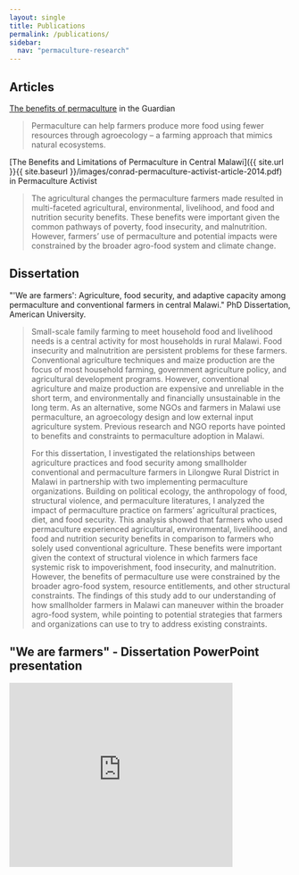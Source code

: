 ```yaml
---
layout: single
title: Publications
permalink: /publications/
sidebar:
  nav: "permaculture-research"
---
```



## Articles

[The benefits of permaculture](https://www.theguardian.com/global-development-professionals-network/2013/apr/23/farming-methods-agroecology-permaculture) in the Guardian 

> Permaculture can help farmers produce more food using fewer resources through agroecology – a farming approach that mimics natural ecosystems.

[The Benefits and Limitations of Permaculture in Central Malawi]({{ site.url }}{{ site.baseurl }}/images/conrad-permaculture-activist-article-2014.pdf) in Permaculture Activist 

> The agricultural changes the permaculture farmers made resulted in multi-faceted agricultural, environmental, livelihood, and food and nutrition security benefits. These benefits were important given the common pathways of poverty, food insecurity, and malnutrition. However, farmers’ use of permaculture and potential impacts were constrained by the broader agro-food system and climate change.

## Dissertation

"'We are farmers': Agriculture, food security, and adaptive capacity among permaculture and conventional farmers in central Malawi." PhD Dissertation, American University. 

> Small-scale family farming to meet household food and livelihood needs is a central activity for most households in rural Malawi. Food insecurity and malnutrition are persistent problems for these farmers. Conventional agriculture techniques and maize production are the focus of most household farming, government agriculture policy, and agricultural development programs. However, conventional agriculture and maize production are expensive and unreliable in the short term, and environmentally and financially unsustainable in the long term. As an alternative, some NGOs and farmers in Malawi use permaculture, an agroecology design and low external input agriculture system. Previous research and NGO reports have pointed to benefits and constraints to permaculture adoption in Malawi.
>
> For this dissertation, I investigated the relationships between agriculture practices and food security among smallholder conventional and permaculture farmers in Lilongwe Rural District in Malawi in partnership with two implementing permaculture organizations. Building on political ecology, the anthropology of food, structural violence, and permaculture literatures, I analyzed the impact of permaculture practice on farmers’ agricultural practices, diet, and food security. This analysis showed that farmers who used permaculture experienced agricultural, environmental, livelihood, and food and nutrition security benefits in comparison to farmers who solely used conventional agriculture. These benefits were important given the context of structural violence in which farmers face systemic risk to impoverishment, food insecurity, and malnutrition. However, the benefits of permaculture use were constrained by the broader agro-food system, resource entitlements, and other structural constraints. The findings of this study add to our understanding of how smallholder farmers in Malawi can maneuver within the broader agro-food system, while pointing to potential strategies that farmers and organizations can use to try to address existing constraints. 

## "We are farmers" - Dissertation PowerPoint presentation 

<iframe src="https://docs.google.com/presentation/d/1RJiE_OgalneRclhTOkzA7f1fZDTd8RMx8XMXnKhTwGs/embed?start=false&loop=false&delayms=3000" frameborder="0" width="400" height="330" allowfullscreen="true" mozallowfullscreen="true" webkitallowfullscreen="true"></iframe>